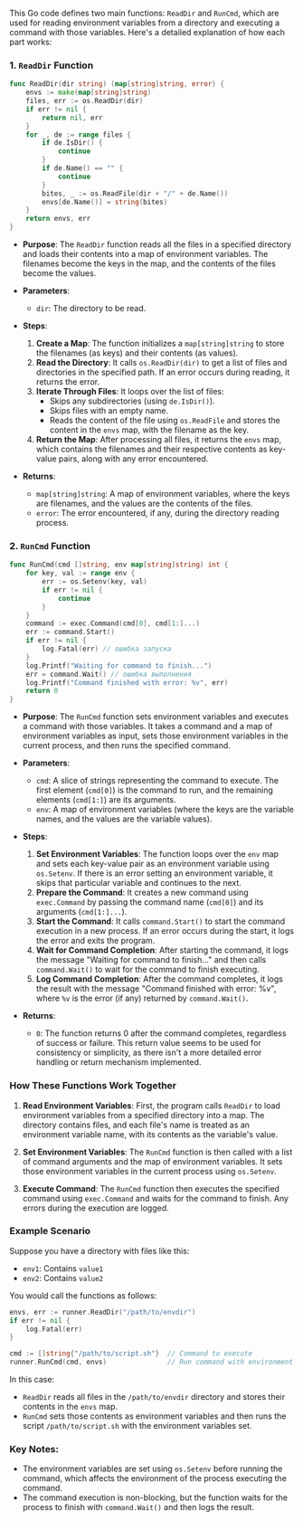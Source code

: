 This Go code defines two main functions: `ReadDir` and `RunCmd`, which are used for reading environment variables from a directory and executing a command with those variables. Here's a detailed explanation of how each part works:

### 1. **`ReadDir` Function**
```go
func ReadDir(dir string) (map[string]string, error) {
	envs := make(map[string]string)
	files, err := os.ReadDir(dir)
	if err != nil {
		return nil, err
	}
	for _, de := range files {
		if de.IsDir() {
			continue
		}
		if de.Name() == "" {
			continue
		}
		bites, _ := os.ReadFile(dir + "/" + de.Name())
		envs[de.Name()] = string(bites)
	}
	return envs, err
}
```

- **Purpose**: The `ReadDir` function reads all the files in a specified directory and loads their contents into a map of environment variables. The filenames become the keys in the map, and the contents of the files become the values.

- **Parameters**:
  - `dir`: The directory to be read.

- **Steps**:
  1. **Create a Map**: The function initializes a `map[string]string` to store the filenames (as keys) and their contents (as values).
  2. **Read the Directory**: It calls `os.ReadDir(dir)` to get a list of files and directories in the specified path. If an error occurs during reading, it returns the error.
  3. **Iterate Through Files**: It loops over the list of files:
     - Skips any subdirectories (using `de.IsDir()`).
     - Skips files with an empty name.
     - Reads the content of the file using `os.ReadFile` and stores the content in the `envs` map, with the filename as the key.
  4. **Return the Map**: After processing all files, it returns the `envs` map, which contains the filenames and their respective contents as key-value pairs, along with any error encountered.

- **Returns**:
  - `map[string]string`: A map of environment variables, where the keys are filenames, and the values are the contents of the files.
  - `error`: The error encountered, if any, during the directory reading process.

### 2. **`RunCmd` Function**
```go
func RunCmd(cmd []string, env map[string]string) int {
	for key, val := range env {
		err := os.Setenv(key, val)
		if err != nil {
			continue
		}
	}
	command := exec.Command(cmd[0], cmd[1:]...)
	err := command.Start()
	if err != nil {
		log.Fatal(err) // ошибка запуска
	}
	log.Printf("Waiting for command to finish...")
	err = command.Wait() // ошибка выполнения
	log.Printf("Command finished with error: %v", err)
	return 0
}
```

- **Purpose**: The `RunCmd` function sets environment variables and executes a command with those variables. It takes a command and a map of environment variables as input, sets those environment variables in the current process, and then runs the specified command.

- **Parameters**:
  - `cmd`: A slice of strings representing the command to execute. The first element (`cmd[0]`) is the command to run, and the remaining elements (`cmd[1:]`) are its arguments.
  - `env`: A map of environment variables (where the keys are the variable names, and the values are the variable values).

- **Steps**:
  1. **Set Environment Variables**: The function loops over the `env` map and sets each key-value pair as an environment variable using `os.Setenv`. If there is an error setting an environment variable, it skips that particular variable and continues to the next.
  2. **Prepare the Command**: It creates a new command using `exec.Command` by passing the command name (`cmd[0]`) and its arguments (`cmd[1:]...`).
  3. **Start the Command**: It calls `command.Start()` to start the command execution in a new process. If an error occurs during the start, it logs the error and exits the program.
  4. **Wait for Command Completion**: After starting the command, it logs the message "Waiting for command to finish..." and then calls `command.Wait()` to wait for the command to finish executing.
  5. **Log Command Completion**: After the command completes, it logs the result with the message "Command finished with error: %v", where `%v` is the error (if any) returned by `command.Wait()`.

- **Returns**:
  - `0`: The function returns 0 after the command completes, regardless of success or failure. This return value seems to be used for consistency or simplicity, as there isn't a more detailed error handling or return mechanism implemented.

### How These Functions Work Together
1. **Read Environment Variables**: First, the program calls `ReadDir` to load environment variables from a specified directory into a map. The directory contains files, and each file's name is treated as an environment variable name, with its contents as the variable's value.
   
2. **Set Environment Variables**: The `RunCmd` function is then called with a list of command arguments and the map of environment variables. It sets those environment variables in the current process using `os.Setenv`.

3. **Execute Command**: The `RunCmd` function then executes the specified command using `exec.Command` and waits for the command to finish. Any errors during the execution are logged.

### Example Scenario
Suppose you have a directory with files like this:
- `env1`: Contains `value1`
- `env2`: Contains `value2`

You would call the functions as follows:

```go
envs, err := runner.ReadDir("/path/to/envdir")
if err != nil {
    log.Fatal(err)
}

cmd := []string{"/path/to/script.sh"}  // Command to execute
runner.RunCmd(cmd, envs)               // Run command with environment variables
```

In this case:
- `ReadDir` reads all files in the `/path/to/envdir` directory and stores their contents in the `envs` map.
- `RunCmd` sets those contents as environment variables and then runs the script `/path/to/script.sh` with the environment variables set.

### Key Notes:
- The environment variables are set using `os.Setenv` before running the command, which affects the environment of the process executing the command.
- The command execution is non-blocking, but the function waits for the process to finish with `command.Wait()` and then logs the result.
